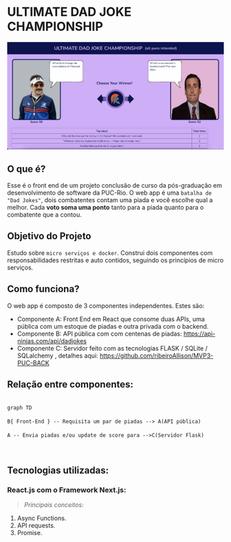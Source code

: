 # ULTIMATE DAD JOKE CHAMPIONSHIP

![alt screenshot of the program](/public/images/screenshot.png "Program screenshot")

## O que é?
Esse é o front end de um projeto conclusão de curso da pós-graduação em desenvolvimento de software da PUC-Rio.
O web app é uma `batalha de "Dad Jokes"`, dois combatentes contam uma piada e você escolhe qual a melhor.
Cada **voto soma uma ponto** tanto para a piada quanto para o combatente que a contou.


## Objetivo do Projeto 
Estudo sobre `micro serviços e docker`. Construi dois componentes com responsabilidades restritas e auto contidos, seguindo os princípios de micro serviços.


## Como funciona?
O web app é composto de 3 componentes independentes. Estes são:
- Componente A:  Front End em React que consome duas APIs, uma pública com um estoque de piadas e outra privada com o backend.
- Componente B: API pública com com centenas de piadas: https://api-ninjas.com/api/dadjokes
- Componente C: Servidor feito com as tecnologias FLASK / SQLite / SQLalchemy , detalhes aqui: https://github.com/ribeiroAllison/MVP3-PUC-BACK

## Relação entre componentes:

```mermaid

graph TD

B{ Front-End } -- Requisita um par de piadas --> A(API pública) 

A -- Envia piadas e/ou update de score para -->C(Servidor Flask)



```


## Tecnologias utilizadas:

### React.js com o Framework Next.js:

>*Principais conceitos:*

1. Async Functions.
2. API requests.
3. Promise.

